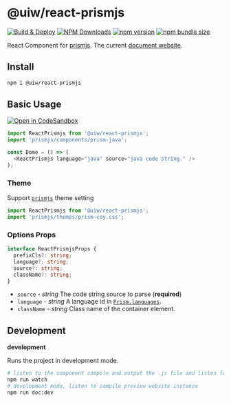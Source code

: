 @uiw/react-prismjs
===
<!--dividing-->

[![Build & Deploy](https://github.com/uiwjs/react-prismjs/actions/workflows/ci.yml/badge.svg)](https://github.com/uiwjs/react-prismjs/actions/workflows/ci.yml)
[![NPM Downloads](https://img.shields.io/npm/dm/@uiw/react-prismjs.svg?style=flat)](https://www.npmjs.com/package/@uiw/react-prismjs)
[![npm version](https://img.shields.io/npm/v/@uiw/react-prismjs.svg)](https://www.npmjs.com/package/@uiw/react-prismjs)
[![npm bundle size](https://img.shields.io/bundlephobia/minzip/@uiw/react-prismjs.svg)](https://bundlephobia.com/result?p=@uiw/react-prismjs)

React Component for [prismjs](https://github.com/PrismJS/prism). The current [document website](https://uiwjs.github.io/react-prismjs/).

## Install

```bash
npm i @uiw/react-prismjs
```

## Basic Usage

[![Open in CodeSandbox](https://img.shields.io/badge/Open%20in-CodeSandbox-blue?logo=codesandbox)](https://codesandbox.io/embed/example-uiw-react-prismjs-uj67m?fontsize=14&hidenavigation=1&theme=dark)

```js
import ReactPrismjs from '@uiw/react-prismjs';
import 'prismjs/components/prism-java';

const Dome = () => (
  <ReactPrismjs language="java" source="java code string." />
);
```

### Theme

Support [`prismjs`](https://github.com/PrismJS/prism/tree/master/themes) theme setting

```js
import ReactPrismjs from '@uiw/react-prismjs';
import 'prismjs/themes/prism-coy.css';
```

### Options Props

```typescript
interface ReactPrismjsProps {
  prefixCls?: string;
  language?: string;
  source?: string;
  className?: string;
}
```

- `source` - _string_ The code string source to parse (**required**)
- `language` - _string_ A language id in [`Prism.languages`](https://github.com/PrismJS/prism/blob/388ad996c4b576205de4d4feda69202bd26c1345/components.json).
- `className` - _string_ Class name of the container element.

## Development

**development**

Runs the project in development mode.  

```bash
# listen to the component compile and output the .js file and listen for compilation output type .d.ts file
npm run watch
# development mode, listen to compile preview website instance
npm run doc:dev
```
